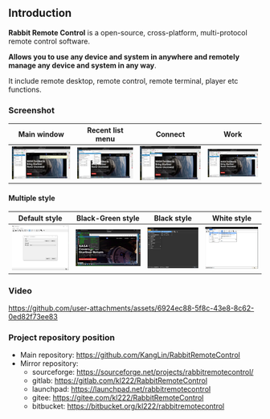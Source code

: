 ## Introduction

**Rabbit Remote Control** is a open-source, cross-platform, multi-protocol remote control software.

**Allows you to use any device and system in anywhere and remotely manage any device and system in any way**. 

It include remote desktop, remote control, remote terminal, player etc functions.

### Screenshot

|Main window|Recent list menu|Connect|Work|
|--|--|--|--|
|![Main window](https://github.com/KangLin/RabbitRemoteControl/raw/master/docs/Image/Screenshot/MainWindows_en.png)|![Recent list menu](https://github.com/KangLin/RabbitRemoteControl/raw/master/docs/Image/Screenshot/RecentMenu_en.png)|![Connect](https://github.com/KangLin/RabbitRemoteControl/raw/master/docs/Image/Screenshot/Connect_en.png)|![Work](https://github.com/KangLin/RabbitRemoteControl/raw/master/docs/Image/Screenshot/Work_en.png)|

#### Multiple style

|Default style|Black-Green style|Black style|White style|
|:-------:|:------:|:-------:|:------:|
|![Default style](https://github.com/KangLin/RabbitRemoteControl/raw/master/docs/Image/Screenshot/DefaultStyle.png)|![Black-Green style](https://github.com/KangLin/RabbitRemoteControl/raw/master/docs/Image/Screenshot/Green.png)|![Black](https://github.com/KangLin/RabbitRemoteControl/raw/master/docs/Image/Screenshot/black.png)|![White](https://github.com/KangLin/RabbitRemoteControl/raw/master/docs/Image/Screenshot/white.png)|

### Video

https://github.com/user-attachments/assets/6924ec88-5f8c-43e8-8c62-0ed82f73ee83

### Project repository position

- Main repository: https://github.com/KangLin/RabbitRemoteControl
- Mirror repository:
  - sourceforge: https://sourceforge.net/projects/rabbitremotecontrol/
  - gitlab: https://gitlab.com/kl222/RabbitRemoteControl
  - launchpad: https://launchpad.net/rabbitremotecontrol
  - gitee: https://gitee.com/kl222/RabbitRemoteControl
  - bitbucket: https://bitbucket.org/kl222/rabbitremotecontrol
